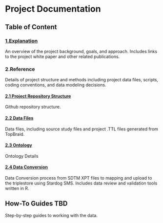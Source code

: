 Project Documentation
=====================

Table of Content
----------------

### [1.Explanation](Explanation.md)

An overview of the project background, goals, and approach. Includes links to the project white paper and other related publications.

### 2.Reference

Details of project structure and methods including project data files, scripts, coding conventions, and data modeling decisions.

#### [2.1 Project Repository Structure](Repository-Ref.md)

Github repository structure.

#### [2.2 Data Files](Data-Ref.md)

Data files, including source study files and project .TTL files generated from TopBraid.

#### [2.3 Ontology](Ontology-Ref.md)

Ontology Details

#### [2.4 Data Conversion](DataConversion-Ref.md)

Data Conversion process from SDTM XPT files to mapping and upload to the triplestore using Stardog SMS. Includes data review and validation tools written in R.

How-To Guides **TBD**
---------------------

Step-by-step guides to working with the data.
